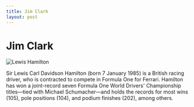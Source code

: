 ```yaml
---
title: Jim Clark
layout: post
---
```


# Jim Clark

![Lewis Hamilton](https://upload.wikimedia.org/wikipedia/commons/thumb/a/ac/Lewis_Hamilton_2022_S%C3%A3o_Paulo_Grand_Prix_%2852498120773%29_%28cropped%29.jpg/220px-Lewis_Hamilton_2022_S%C3%A3o_Paulo_Grand_Prix_%2852498120773%29_%28cropped%29.jpg)

Sir Lewis Carl Davidson Hamilton (born 7 January 1985) is a British racing driver, who is contracted to compete in Formula One for Ferrari. Hamilton has won a joint-record seven Formula One World Drivers' Championship titles—tied with Michael Schumacher—and holds the records for most wins (105), pole positions (104), and podium finishes (202), among others.


